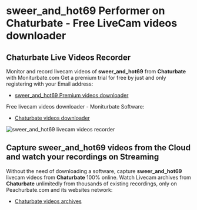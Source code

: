 # sweer_and_hot69 Performer on Chaturbate - Free LiveCam videos downloader

## Chaturbate Live Videos Recorder

Monitor and record livecam videos of **sweer_and_hot69** from **Chaturbate** with Moniturbate.com
Get a premium trial for free by just and only registering with your Email address:
* [sweer_and_hot69 Premium videos downloader](https://moniturbate.com/request-demo-licence-key.html)

Free livecam videos downloader - Moniturbate Software:
* [Chaturbate videos downloader](https://moniturbate.com/moniturbate-download-software.html)

![sweer_and_hot69 livecam videos recorder](https://peachurnet.com/templates/moniturbate-software.png)


## Capture sweer_and_hot69 videos from the Cloud and watch your recordings on Streaming

Without the need of downloading a software, capture **sweer_and_hot69** livecam videos from **Chaturbate** 100% online.
Watch Livecam archives from **Chaturbate** unlimitedly from thousands of existing recordings, only on Peachurbate.com and its websites network:
* [Chaturbate videos archives](https://peachurnet.com/)
